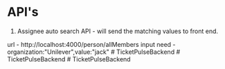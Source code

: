 # API's

1. Assignee auto search API - will send the matching values to front end.

url - http://localhost:4000/person/allMembers
input need - organization:"Unilever",value:"jack"
#   T i c k e t P u l s e B a c k e n d  
 #   T i c k e t P u l s e B a c k e n d  
 #   T i c k e t P u l s e B a c k e n d  
 